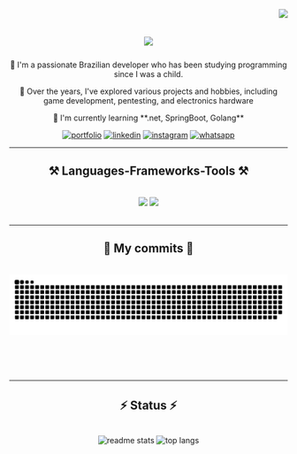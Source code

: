 <img align="right" src="https://visitor-badge.laobi.icu/badge?page_id=edersonff.edersonff" />



<h1 align="center">
    <img src="https://readme-typing-svg.herokuapp.com/?font=Righteous&size=35&center=true&vCenter=true&width=500&height=70&duration=4000&lines=Hi,+how+are+you?+👋;+I'm+Ederson!;" />
</h1>


<div align="center">
 <p>🚀 I'm a passionate Brazilian developer who has been studying programming since I was a child. </p>
    
 <p>🔋 Over the years, I've explored various projects and hobbies, including game development, pentesting, and electronics hardware </p>
 
 <p>🌱 I'm currently learning **.net, SpringBoot, Golang**</p>
 

 </div>
 
<div align="center"> 
    
[![portfolio](https://img.shields.io/badge/my_portfolio-000?style=for-the-badge&logo=ko-fi&logoColor=white)](https://ederson.tech/)
[![linkedin](https://img.shields.io/badge/linkedin-0A66C2?style=for-the-badge&logo=linkedin&logoColor=white)](https://www.linkedin.com/in/ederson-franzen-fagundes/)
[![instagram](https://img.shields.io/badge/Instagram-E4405F?style=for-the-badge&logo=instagram&logoColor=white)](https://instagram.com/edersonfff)
[![whatsapp](https://img.shields.io/badge/WhatsApp-25D366?style=for-the-badge&logo=whatsapp&logoColor=white)](https://wa.me/5547996556538)
</div>

 <hr/>
 
<h2 align="center">⚒️ Languages-Frameworks-Tools ⚒️</h2>
<br/>
<div align="center">
    <img src="https://skillicons.dev/icons?i=react,mui,html,css,vscode,github,figma,tailwind,git,nextjs" />
    <img src="https://skillicons.dev/icons?i=nodejs,python,javascript,typescript,express,mongodb,c,java,mysql" /><br>
</div>

<br/>
<hr/>

<div align="center">
  <h2>🐍 My commits 🐍</h2>
  <br>
  <img alt="snake eating my contributions" src="https://raw.githubusercontent.com/edersonff/edersonff/output/github-contribution-grid-snake.svg" />
  
  <br/><br/><br/>
</div>

<hr/>

<h2 align="center">⚡ Status ⚡</h2>
<br>
<div align=center>
  <img width=390 src="https://github-readme-stats-salesp07.vercel.app/api?username=edersonff&count_private=true&show_icons=true&theme=react&rank_icon=github&border_radius=10" alt="readme stats" />
  <img width=325 src="https://github-readme-stats-salesp07.vercel.app/api/top-langs/?username=edersonff&hide=HTML&langs_count=8&layout=compact&theme=react&border_radius=10&size_weight=0.5&count_weight=0.5&exclude_repo=github-readme-stats" alt="top langs" />
</div>
